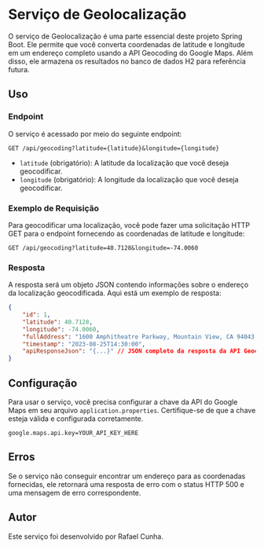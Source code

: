 # Serviço de Geolocalização

O serviço de Geolocalização é uma parte essencial deste projeto Spring Boot. Ele permite que você converta coordenadas de latitude e longitude em um endereço completo usando a API Geocoding do Google Maps. Além disso, ele armazena os resultados no banco de dados H2 para referência futura.

## Uso

### Endpoint

O serviço é acessado por meio do seguinte endpoint:

```
GET /api/geocoding?latitude={latitude}&longitude={longitude}
```

- `latitude` (obrigatório): A latitude da localização que você deseja geocodificar.
- `longitude` (obrigatório): A longitude da localização que você deseja geocodificar.

### Exemplo de Requisição

Para geocodificar uma localização, você pode fazer uma solicitação HTTP GET para o endpoint fornecendo as coordenadas de latitude e longitude:

```
GET /api/geocoding?latitude=40.7128&longitude=-74.0060
```

### Resposta

A resposta será um objeto JSON contendo informações sobre o endereço da localização geocodificada. Aqui está um exemplo de resposta:

```json
{
    "id": 1,
    "latitude": 40.7128,
    "longitude": -74.0060,
    "fullAddress": "1600 Amphitheatre Parkway, Mountain View, CA 94043, USA",
    "timestamp": "2023-08-25T14:30:00",
    "apiResponseJson": "{...}" // JSON completo da resposta da API Geocoding do Google
}
```

## Configuração

Para usar o serviço, você precisa configurar a chave da API do Google Maps em seu arquivo `application.properties`. Certifique-se de que a chave esteja válida e configurada corretamente.

```properties
google.maps.api.key=YOUR_API_KEY_HERE
```

## Erros

Se o serviço não conseguir encontrar um endereço para as coordenadas fornecidas, ele retornará uma resposta de erro com o status HTTP 500 e uma mensagem de erro correspondente.

## Autor

Este serviço foi desenvolvido por Rafael Cunha.
